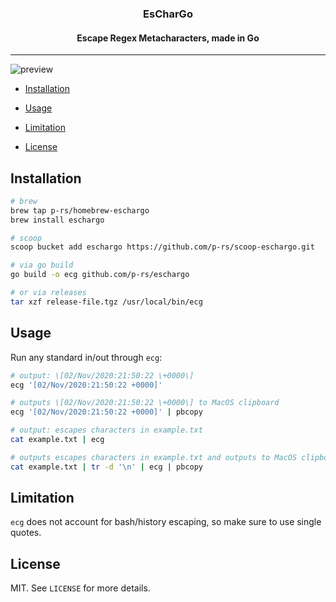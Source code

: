 <p align="center">
  <h3 align="center">EsCharGo</h3>
  <h4 align="center">Escape Regex Metacharacters, made in Go</h3>
</p>

---

![preview](https://user-images.githubusercontent.com/31771429/97931648-b6106f00-1d33-11eb-8dfc-dd972e76ccb5.gif)

* [Installation](#installation)

* [Usage](#usage)

* [Limitation](#limitation)

* [License](#license)

## Installation

```bash
# brew
brew tap p-rs/homebrew-eschargo
brew install eschargo

# scoop
scoop bucket add eschargo https://github.com/p-rs/scoop-eschargo.git

# via go build
go build -o ecg github.com/p-rs/eschargo

# or via releases
tar xzf release-file.tgz /usr/local/bin/ecg
```

## Usage

Run any standard in/out through `ecg`:

```bash
# output: \[02/Nov/2020:21:50:22 \+0000\]
ecg '[02/Nov/2020:21:50:22 +0000]'

# outputs \[02/Nov/2020:21:50:22 \+0000\] to MacOS clipboard
ecg '[02/Nov/2020:21:50:22 +0000]' | pbcopy

# output: escapes characters in example.txt
cat example.txt | ecg

# outputs escapes characters in example.txt and outputs to MacOS clipboard
cat example.txt | tr -d '\n' | ecg | pbcopy
```

## Limitation

`ecg` does not account for bash/history escaping, so make sure to use single quotes.

## License

MIT. See `LICENSE` for more details.
